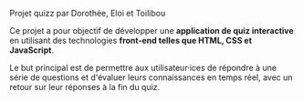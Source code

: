 Projet quizz par Dorothée, Eloi et Toilibou

Ce projet a pour objectif de développer une **application de quiz interactive** en utilisant des technologies **front-end telles que HTML, CSS et JavaScript**. 

Le but principal est de permettre aux utilisateur·ices de répondre à une série de questions et d'évaluer leurs connaissances en temps réel, avec un retour sur leur réponses à la fin du quiz.
